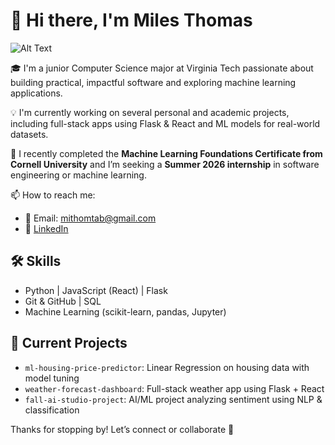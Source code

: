 # 👋 Hi there, I'm Miles Thomas
![Alt Text](https://media.licdn.com/dms/image/v2/D4E03AQEnfjba5rzcGQ/profile-displayphoto-shrink_400_400/profile-displayphoto-shrink_400_400/0/1691346850208?e=1758153600&v=beta&t=Ce6exwFAUZW1UNcWND04Sh9i4KzyxPLjLmHS1_A0Efc)

🎓 I'm a junior Computer Science major at Virginia Tech passionate about building practical, impactful software and exploring machine learning applications.

💡 I'm currently working on several personal and academic projects, including full-stack apps using Flask & React and ML models for real-world datasets.

🚀 I recently completed the **Machine Learning Foundations Certificate from Cornell University** and I’m seeking a **Summer 2026 internship** in software engineering or machine learning.

📫 How to reach me:  
- 📧 Email: mithomtab@gmail.com  
- 💼 [LinkedIn](https://www.linkedin.com/in/your-link-here)  

## 🛠️ Skills  
- Python | JavaScript (React) | Flask  
- Git & GitHub | SQL  
- Machine Learning (scikit-learn, pandas, Jupyter)

## 🔭 Current Projects  
- `ml-housing-price-predictor`: Linear Regression on housing data with model tuning  
- `weather-forecast-dashboard`: Full-stack weather app using Flask + React  
- `fall-ai-studio-project`: AI/ML project analyzing sentiment using NLP & classification

Thanks for stopping by! Let’s connect or collaborate 🤝  
